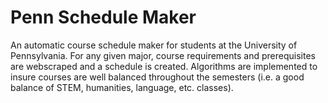 # Penn Schedule Maker
An automatic course schedule maker for students at the University of Pennsylvania. For any given major, course requirements and prerequisites are webscraped and a schedule is created. Algorithms are implemented to insure courses are well balanced throughout the semesters (i.e. a good balance of STEM, humanities, language, etc. classes).
